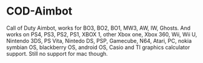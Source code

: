 # COD-Aimbot
Call of Duty Aimbot, works for BO3, BO2, BO1, MW3, AW, IW, Ghosts. And works on PS4, PS3, PS2, PS1, XBOX 1, other Xbox one, Xbox 360, Wii, Wii U, Nintendo 3DS, PS Vita, Nintedo DS, PSP, Gamecube, N64, Atari, PC, nokia symbian OS, blackberry OS, android OS, Casio and TI graphics calculator support. Still no support for mac though.
